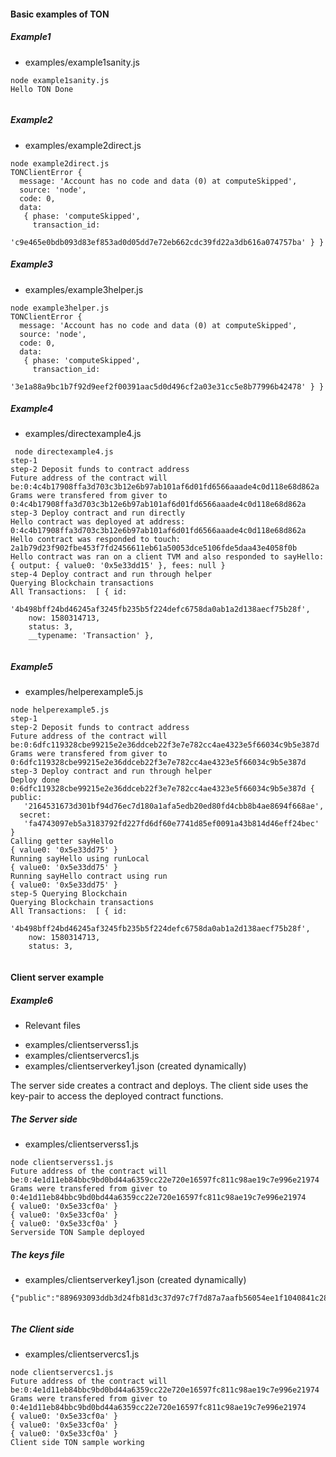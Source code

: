 #### Basic examples of TON

##### Example1

- examples/example1sanity.js

```
node example1sanity.js 
Hello TON Done


```
##### Example2 

- examples/example2direct.js

```
node example2direct.js 
TONClientError {
  message: 'Account has no code and data (0) at computeSkipped',
  source: 'node',
  code: 0,
  data:
   { phase: 'computeSkipped',
     transaction_id:
      'c9e465e0bdb093d83ef853ad0d05dd7e72eb662cdc39fd22a3db616a074757ba' } }

```
##### Example3
- examples/example3helper.js

```
node example3helper.js 
TONClientError {
  message: 'Account has no code and data (0) at computeSkipped',
  source: 'node',
  code: 0,
  data:
   { phase: 'computeSkipped',
     transaction_id:
      '3e1a88a9bc1b7f92d9eef2f00391aac5d0d496cf2a03e31cc5e8b77996b42478' } }

```
##### Example4
- examples/directexample4.js


```
 node directexample4.js 
step-1
step-2 Deposit funds to contract address
Future address of the contract will be:0:4c4b17908ffa3d703c3b12e6b97ab101af6d01fd6566aaade4c0d118e68d862a
Grams were transfered from giver to 0:4c4b17908ffa3d703c3b12e6b97ab101af6d01fd6566aaade4c0d118e68d862a
step-3 Deploy contract and run directly 
Hello contract was deployed at address: 0:4c4b17908ffa3d703c3b12e6b97ab101af6d01fd6566aaade4c0d118e68d862a
Hello contract was responded to touch: 2a1b79d23f902fbe453f7fd2456611eb61a50053dce5106fde5daa43e4058f0b
Hello contract was ran on a client TVM and also responded to sayHello: { output: { value0: '0x5e33dd15' }, fees: null }
step-4 Deploy contract and run through helper 
Querying Blockchain transactions 
All Transactions:  [ { id:
     '4b498bff24bd46245af3245fb235b5f224defc6758da0ab1a2d138aecf75b28f',
    now: 1580314713,
    status: 3,
    __typename: 'Transaction' },


```


##### Example5

- examples/helperexample5.js

```
node helperexample5.js 
step-1
step-2 Deposit funds to contract address
Future address of the contract will be:0:6dfc119328cbe99215e2e36ddceb22f3e7e782cc4ae4323e5f66034c9b5e387d
Grams were transfered from giver to 0:6dfc119328cbe99215e2e36ddceb22f3e7e782cc4ae4323e5f66034c9b5e387d
step-3 Deploy contract and run through helper 
Deploy done
0:6dfc119328cbe99215e2e36ddceb22f3e7e782cc4ae4323e5f66034c9b5e387d { public:
   '2164531673d301bf94d76ec7d180a1afa5edb20ed80fd4cbb8b4ae8694f668ae',
  secret:
   'fa4743097eb5a3183792fd227fd6df60e7741d85ef0091a43b814d46eff24bec' }
Calling getter sayHello 
{ value0: '0x5e33dd75' }
Running sayHello using runLocal  
{ value0: '0x5e33dd75' }
Running sayHello contract using run  
{ value0: '0x5e33dd75' }
step-5 Querying Blockchain 
Querying Blockchain transactions 
All Transactions:  [ { id:
     '4b498bff24bd46245af3245fb235b5f224defc6758da0ab1a2d138aecf75b28f',
    now: 1580314713,
    status: 3,


```

#### Client server example

##### Example6

* Relevant files

- examples/clientserverss1.js
- examples/clientservercs1.js
- examples/clientserverkey1.json (created dynamically)

The server side creates a contract and deploys. The client side uses the key-pair to access the deployed contract functions.

##### The Server side
- examples/clientserverss1.js

```
node clientserverss1.js 
Future address of the contract will be:0:4e1d11eb84bbc9bd0bd44a6359cc22e720e16597fc811c98ae19c7e996e21974
Grams were transfered from giver to 0:4e1d11eb84bbc9bd0bd44a6359cc22e720e16597fc811c98ae19c7e996e21974
{ value0: '0x5e33cf0a' }
{ value0: '0x5e33cf0a' }
{ value0: '0x5e33cf0a' }
Serverside TON Sample deployed
```

##### The keys file 

- examples/clientserverkey1.json (created dynamically)

```
{"public":"889693093ddb3d24fb81d3c37d97c7f7d87a7aafb56054ee1f1040841c28f458","secret":"de278afcf85238163f1139e163c632d39c442498ff3fcfa2ab3bc84c0de5d946"}


```
##### The Client side
- examples/clientservercs1.js

```
node clientservercs1.js 
Future address of the contract will be:0:4e1d11eb84bbc9bd0bd44a6359cc22e720e16597fc811c98ae19c7e996e21974
Grams were transfered from giver to 0:4e1d11eb84bbc9bd0bd44a6359cc22e720e16597fc811c98ae19c7e996e21974
{ value0: '0x5e33cf0a' }
{ value0: '0x5e33cf0a' }
{ value0: '0x5e33cf0a' }
Client side TON sample working

```

